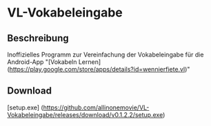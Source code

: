# VL-Vokabeleingabe
**Beschreibung**
-----------------
Inoffizielles Programm zur Vereinfachung der Vokabeleingabe für die Android-App "[Vokabeln Lernen] (https://play.google.com/store/apps/details?id=wennierfiete.vl)"


**Download** 
------------
[setup.exe] (https://github.com/allinonemovie/VL-Vokabeleingabe/releases/download/v0.1.2.2/setup.exe)
